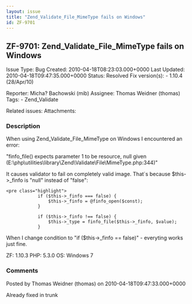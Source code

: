 ```yaml
---
layout: issue
title: "Zend_Validate_File_MimeType fails on Windows"
id: ZF-9701
---
```


ZF-9701: Zend\_Validate\_File\_MimeType fails on Windows
--------------------------------------------------------

 Issue Type: Bug Created: 2010-04-18T08:23:03.000+0000 Last Updated: 2010-04-18T09:47:35.000+0000 Status: Resolved Fix version(s): - 1.10.4 (28/Apr/10)
 
 Reporter:  Micha? Bachowski (mib)  Assignee:  Thomas Weidner (thomas)  Tags: - Zend\_Validate
 
 Related issues: 
 Attachments: 
### Description

When using Zend\_Validate\_File\_MimeType on Windows I encountered an error:

"finfo\_file() expects parameter 1 to be resource, null given (E:\\php\\utilities\\library\\Zend\\Validate\\File\\MimeType.php:344)"

It causes validator to fail on completely valid image. That`s because $this->\_finfo is "null" instead of "false":

 
    <pre class="highlight">
                if ($this->_finfo === false) {
                    $this->_finfo = @finfo_open($const);
                }
    
                if ($this->_finfo !== false) {
                    $this->_type = finfo_file($this->_finfo, $value);
                }


When I change condition to "if ($this->\_finfo == false)" - everyting works just fine.

ZF: 1.10.3 PHP: 5.3.0 OS: Windows 7

 

 

### Comments

Posted by Thomas Weidner (thomas) on 2010-04-18T09:47:33.000+0000

Already fixed in trunk

 

 